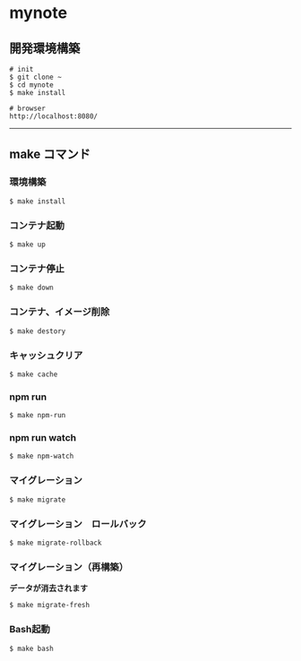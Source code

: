 # mynote

## 開発環境構築

```
# init
$ git clone ~
$ cd mynote
$ make install

# browser
http://localhost:8080/
```

---

## make コマンド

### 環境構築

```
$ make install
```

### コンテナ起動

```
$ make up
```

### コンテナ停止

```
$ make down
```

### コンテナ、イメージ削除

```
$ make destory
```

### キャッシュクリア

```
$ make cache
```

### npm run

```
$ make npm-run
```

### npm run watch

```
$ make npm-watch
```

### マイグレーション

```
$ make migrate
```

### マイグレーション　ロールバック

```
$ make migrate-rollback
```

### マイグレーション（再構築）

**データが消去されます**

```
$ make migrate-fresh
```

### Bash起動

```
$ make bash
```
